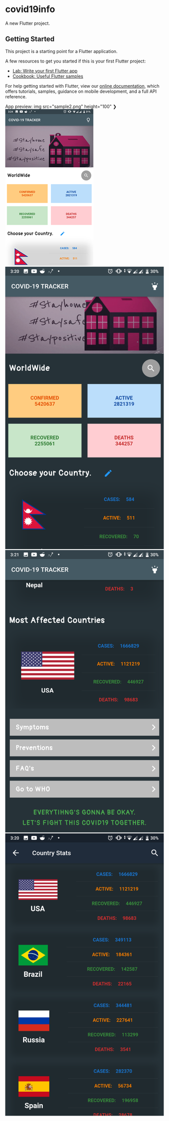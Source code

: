 # covid19info

A new Flutter project.

## Getting Started

This project is a starting point for a Flutter application.

A few resources to get you started if this is your first Flutter project:

- [Lab: Write your first Flutter app](https://flutter.dev/docs/get-started/codelab)
- [Cookbook: Useful Flutter samples](https://flutter.dev/docs/cookbook)

For help getting started with Flutter, view our
[online documentation](https://flutter.dev/docs), which offers tutorials,
samples, guidance on mobile development, and a full API reference.

App preview:
img src="sample2.png" height="100" ❯
![ ](smaple1.png)
![ ](sample2.png )
![ ](sample3.png)
![ ](sample4.png)
